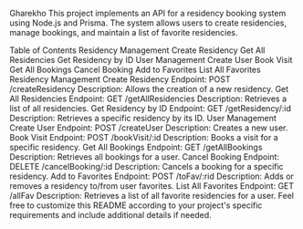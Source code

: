 Gharekho 
This project implements an API for a residency booking system using Node.js and Prisma. The system allows users to create residencies, manage bookings, and maintain a list of favorite residencies.

Table of Contents
Residency Management
Create Residency
Get All Residencies
Get Residency by ID
User Management
Create User
Book Visit
Get All Bookings
Cancel Booking
Add to Favorites
List All Favorites
Residency Management
Create Residency
Endpoint: POST /createResidency
Description: Allows the creation of a new residency.
Get All Residencies
Endpoint: GET /getAllResidencies
Description: Retrieves a list of all residencies.
Get Residency by ID
Endpoint: GET /getResidency/:id
Description: Retrieves a specific residency by its ID.
User Management
Create User
Endpoint: POST /createUser
Description: Creates a new user.
Book Visit
Endpoint: POST /bookVisit/:id
Description: Books a visit for a specific residency.
Get All Bookings
Endpoint: GET /getAllBookings
Description: Retrieves all bookings for a user.
Cancel Booking
Endpoint: DELETE /cancelBooking/:id
Description: Cancels a booking for a specific residency.
Add to Favorites
Endpoint: POST /toFav/:rid
Description: Adds or removes a residency to/from user favorites.
List All Favorites
Endpoint: GET /allFav
Description: Retrieves a list of all favorite residencies for a user.
Feel free to customize this README according to your project's specific requirements and include additional details if needed.
